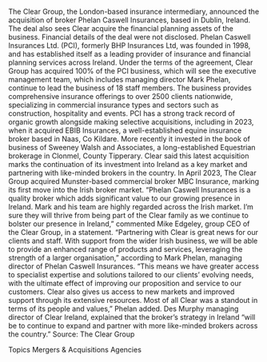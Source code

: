 The Clear Group, the London-based insurance intermediary, announced the acquisition of broker Phelan Caswell Insurances, based in Dublin, Ireland.
The deal also sees Clear acquire the financial planning assets of the business. Financial details of the deal were not disclosed.
Phelan Caswell Insurances Ltd. (PCI), formerly BHP Insurances Ltd, was founded in 1998, and has established itself as a leading provider of insurance and financial planning services across Ireland.
Under the terms of the agreement, Clear Group has acquired 100% of the PCI business, which will see the executive management team, which includes managing director Mark Phelan, continue to lead the business of 18 staff members.
The business provides comprehensive insurance offerings to over 2500 clients nationwide, specializing in commercial insurance types and sectors such as construction, hospitality and events.
PCI has a strong track record of organic growth alongside making selective acquisitions, including in 2023, when it acquired EBIB Insurances, a well-established equine insurance broker based in Naas, Co Kildare. More recently it invested in the book of business of Sweeney Walsh and Associates, a long-established Equestrian brokerage in Clonmel, County Tipperary.
Clear said this latest acquisition marks the continuation of its investment into Ireland as a key market and partnering with like-minded brokers in the country. In April 2023, The Clear Group acquired Munster-based commercial broker MBC Insurance, marking its first move into the Irish broker market.
“Phelan Caswell Insurances is a quality broker which adds significant value to our growing presence in Ireland. Mark and his team are highly regarded across the Irish market. I’m sure they will thrive from being part of the Clear family as we continue to bolster our presence in Ireland,” commented Mike Edgeley, group CEO of the Clear Group, in a statement.
“Partnering with Clear is great news for our clients and staff. With support from the wider Irish business, we will be able to provide an enhanced range of products and services, leveraging the strength of a larger organisation,” according to Mark Phelan, managing director of Phelan Caswell Insurances.
“This means we have greater access to specialist expertise and solutions tailored to our clients’ evolving needs, with the ultimate effect of improving our proposition and service to our customers. Clear also gives us access to new markets and improved support through its extensive resources. Most of all Clear was a standout in terms of its people and values,” Phelan added.
Des Murphy managing director of Clear Ireland, explained that the broker’s strategy in Ireland “will be to continue to expand and partner with more like-minded brokers across the country.”
Source: The Clear Group

Topics
Mergers & Acquisitions
Agencies
